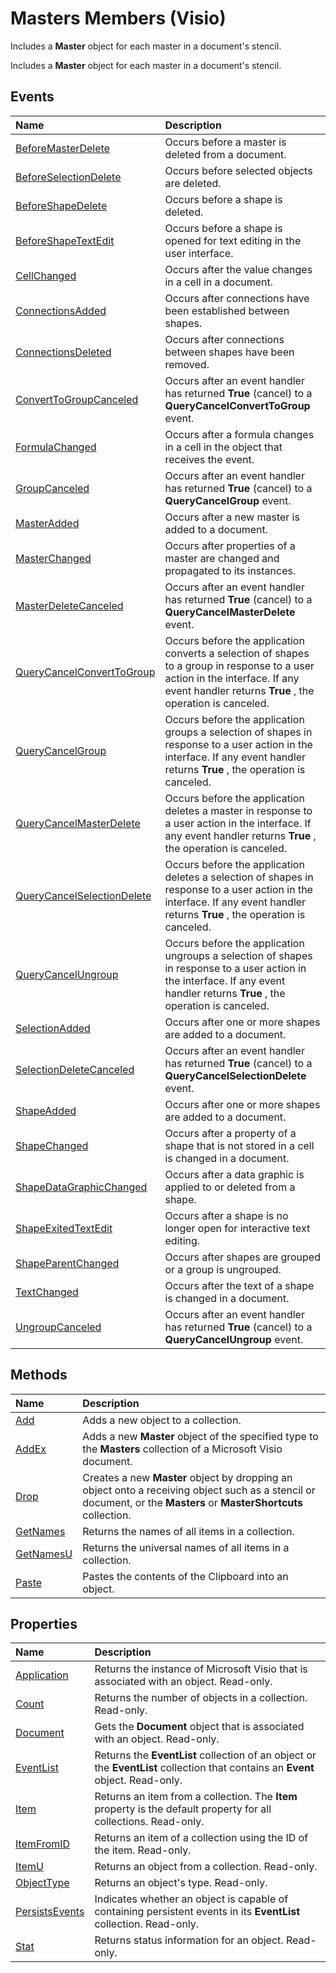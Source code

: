 
# Masters Members (Visio)
 Includes a **Master** object for each master in a document's stencil.

 Includes a **Master** object for each master in a document's stencil.


## Events



|**Name**|**Description**|
|:-----|:-----|
|[BeforeMasterDelete](6f950fa3-3cb6-d3ef-330d-2b38956d6ff3.md)|Occurs before a master is deleted from a document.|
|[BeforeSelectionDelete](3aed0ebc-3658-f9b9-ae63-dd1f0e3efe54.md)|Occurs before selected objects are deleted.|
|[BeforeShapeDelete](4641bec6-204c-1196-acb0-f9aa1e8de83d.md)|Occurs before a shape is deleted.|
|[BeforeShapeTextEdit](ab9b85e4-1639-541c-0a06-19f1def31569.md)|Occurs before a shape is opened for text editing in the user interface.|
|[CellChanged](0abb97fc-ffd6-02ef-b9b3-bbad421c1daf.md)|Occurs after the value changes in a cell in a document.|
|[ConnectionsAdded](1ebdad8c-5073-7f6c-d811-42d3725776ad.md)|Occurs after connections have been established between shapes.|
|[ConnectionsDeleted](bf2ed2be-276a-04d8-cd98-70929cfd31f6.md)|Occurs after connections between shapes have been removed.|
|[ConvertToGroupCanceled](76f8d86d-dfe9-7749-ae33-96bec632d47a.md)|Occurs after an event handler has returned  **True** (cancel) to a **QueryCancelConvertToGroup** event.|
|[FormulaChanged](da0e566a-a89d-c77d-d966-73d87f5eb131.md)|Occurs after a formula changes in a cell in the object that receives the event.|
|[GroupCanceled](dbdecd35-1996-465d-afd3-a82e6bb14f7b.md)|Occurs after an event handler has returned  **True** (cancel) to a **QueryCancelGroup** event.|
|[MasterAdded](d6374a9e-1c15-73b0-086c-5f511943aeec.md)|Occurs after a new master is added to a document.|
|[MasterChanged](824b7d27-b687-8a35-b97c-f4cf5e269065.md)|Occurs after properties of a master are changed and propagated to its instances.|
|[MasterDeleteCanceled](8af99a47-397c-b4f1-99d8-06bef4f8b7f0.md)|Occurs after an event handler has returned  **True** (cancel) to a **QueryCancelMasterDelete** event.|
|[QueryCancelConvertToGroup](11ce64dc-a7d2-cb63-1c1b-d2d99dad5525.md)|Occurs before the application converts a selection of shapes to a group in response to a user action in the interface. If any event handler returns  **True** , the operation is canceled.|
|[QueryCancelGroup](c4f30992-b598-048c-6b68-30cedcef3353.md)|Occurs before the application groups a selection of shapes in response to a user action in the interface. If any event handler returns  **True** , the operation is canceled.|
|[QueryCancelMasterDelete](69aa351f-2e89-545d-0cf8-f650d532d3a6.md)|Occurs before the application deletes a master in response to a user action in the interface. If any event handler returns  **True** , the operation is canceled.|
|[QueryCancelSelectionDelete](2c9790f4-4eae-0f78-e651-d5f010b019fb.md)|Occurs before the application deletes a selection of shapes in response to a user action in the interface. If any event handler returns  **True** , the operation is canceled.|
|[QueryCancelUngroup](bda14051-5cca-ba25-1b33-14514d6f5fa6.md)|Occurs before the application ungroups a selection of shapes in response to a user action in the interface. If any event handler returns  **True** , the operation is canceled.|
|[SelectionAdded](51a863e6-16ff-f7f1-922f-605631486176.md)|Occurs after one or more shapes are added to a document.|
|[SelectionDeleteCanceled](d152ee14-96e0-7cde-6a9f-2ea16d17799f.md)|Occurs after an event handler has returned  **True** (cancel) to a **QueryCancelSelectionDelete** event.|
|[ShapeAdded](378f6a8f-f434-3c80-b2b2-9bde768a2f09.md)|Occurs after one or more shapes are added to a document.|
|[ShapeChanged](81f3c6b1-0148-aa72-716f-d24484e6710b.md)|Occurs after a property of a shape that is not stored in a cell is changed in a document.|
|[ShapeDataGraphicChanged](8a3c90af-47c1-440c-fb91-d16ebfabd2df.md)|Occurs after a data graphic is applied to or deleted from a shape.|
|[ShapeExitedTextEdit](d4237896-734b-5308-d5db-bceef77f6b57.md)|Occurs after a shape is no longer open for interactive text editing.|
|[ShapeParentChanged](5c838330-1d66-d343-0a50-846c91496325.md)|Occurs after shapes are grouped or a group is ungrouped.|
|[TextChanged](b01fb699-4c8b-2f86-c69d-70aee941c49b.md)|Occurs after the text of a shape is changed in a document.|
|[UngroupCanceled](d443f6e0-0bd9-bd55-15bf-f34e17b22ad5.md)|Occurs after an event handler has returned  **True** (cancel) to a **QueryCancelUngroup** event.|

## Methods



|**Name**|**Description**|
|:-----|:-----|
|[Add](3951e242-c7e6-7a30-bf2c-0af7c030ace1.md)|Adds a new object to a collection.|
|[AddEx](a27b1a7c-37f4-90c9-91f1-2249611a3cf9.md)|Adds a new  **Master** object of the specified type to the **Masters** collection of a Microsoft Visio document.|
|[Drop](aff32258-755c-cce3-5f46-e611de6c8f5a.md)|Creates a new **Master** object by dropping an object onto a receiving object such as a stencil or document, or the **Masters** or **MasterShortcuts** collection.|
|[GetNames](3cdea9a5-97da-4f59-2a93-7a1d15c29e54.md)|Returns the names of all items in a collection.|
|[GetNamesU](bf797a6a-1018-eda6-41e8-c8533638a034.md)|Returns the universal names of all items in a collection.|
|[Paste](fb355d9b-7b5f-469e-3a75-f1b0fed7300b.md)|Pastes the contents of the Clipboard into an object.|

## Properties



|**Name**|**Description**|
|:-----|:-----|
|[Application](e7962cea-2747-82d5-50a9-73f571513247.md)|Returns the instance of Microsoft Visio that is associated with an object. Read-only.|
|[Count](baf61642-ccf8-ad9e-b131-8741f3b2c8ba.md)|Returns the number of objects in a collection. Read-only.|
|[Document](51130b43-b795-eb51-41c2-c7bd60f03766.md)|Gets the  **Document** object that is associated with an object. Read-only.|
|[EventList](1703269d-91bb-2a66-538c-20aecd48f879.md)|Returns the  **EventList** collection of an object or the **EventList** collection that contains an **Event** object. Read-only.|
|[Item](20837fbb-56d0-b23c-f7de-8fd3d7a99b15.md)|Returns an item from a collection. The  **Item** property is the default property for all collections. Read-only.|
|[ItemFromID](50cae679-5a81-ae45-6e61-8ec914f525f0.md)|Returns an item of a collection using the ID of the item. Read-only.|
|[ItemU](fa4e26a1-21d1-04bf-4fd8-83049cc0a5df.md)|Returns an object from a collection. Read-only.|
|[ObjectType](c8dc1643-1ff5-8c81-6fd0-be3c8b569443.md)|Returns an object's type. Read-only.|
|[PersistsEvents](87c2ab38-875a-5485-22b5-f936b84201b8.md)|Indicates whether an object is capable of containing persistent events in its  **EventList** collection. Read-only.|
|[Stat](626b520d-ce0b-40b4-1a46-11fa9a59b0b7.md)|Returns status information for an object. Read-only.|
